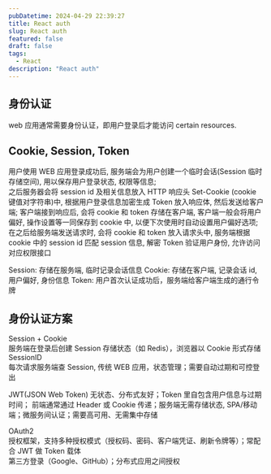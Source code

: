 ```yaml
---
pubDatetime: 2024-04-29 22:39:27
title: React auth
slug: React auth
featured: false
draft: false
tags:
  - React
description: "React auth"
---
```


## 身份认证

web 应用通常需要身份认证，即用户登录后才能访问 certain resources.

## Cookie, Session, Token

用户使用 WEB 应用登录成功后, 服务端会为用户创建一个临时会话(Session 临时存储空间), 用以保存用户登录状态, 权限等信息;  
之后服务器会将 session id 及相关信息放入 HTTP 响应头 Set-Cookie (cookie 键值对字符串)中, 根据用户登录信息加密生成 Token 放入响应体, 然后发送给客户端;
客户端接到响应后, 会将 cookie 和 token 存储在客户端, 客户端一般会将用户偏好, 操作设置等一同保存到 cookie 中, 以便下次使用时自动设置用户偏好选项;
在之后给服务端发送请求时, 会将 cookie 和 token 放入请求头中, 服务端根据 cookie 中的 session id 匹配 session 信息, 解密 Token 验证用户身份, 允许访问对应权限接口

Session: 存储在服务端, 临时记录会话信息
Cookie: 存储在客户端, 记录会话 id, 用户偏好, 身份信息
Token: 用户首次认证成功后，服务端给客户端生成的通行令牌

## 身份认证方案

Session + Cookie  
服务端在登录后创建 Session 存储状态（如 Redis），浏览器以 Cookie 形式存储 SessionID  
每次请求服务端查 Session, 传统 WEB 应用，状态管理；需要自动过期和可控登出

JWT(JSON Web Token)
无状态、分布式友好；Token 里自包含用户信息与过期时间；
前端通常通过 Header 或 Cookie 传递；服务端无需存储状态, SPA/移动端；微服务间认证；需要高可用、无需集中存储

OAuth2  
授权框架，支持多种授权模式（授权码、密码、客户端凭证、刷新令牌等）；常配合 JWT 做 Token 载体  
第三方登录（Google、GitHub）；分布式应用之间授权
